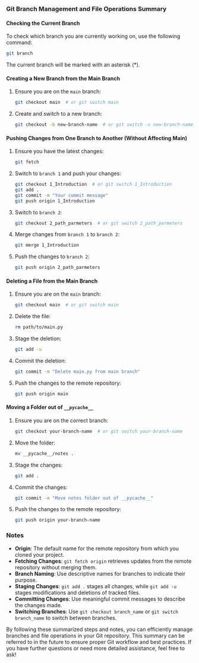 ### Git Branch Management and File Operations Summary

#### Checking the Current Branch

To check which branch you are currently working on, use the following command:
```bash
git branch
```
The current branch will be marked with an asterisk (*).

#### Creating a New Branch from the Main Branch

1. Ensure you are on the `main` branch:
   ```bash
   git checkout main  # or git switch main
   ```

2. Create and switch to a new branch:
   ```bash
   git checkout -b new-branch-name  # or git switch -c new-branch-name
   ```

#### Pushing Changes from One Branch to Another (Without Affecting Main)

1. Ensure you have the latest changes:
   ```bash
   git fetch
   ```

2. Switch to `branch 1` and push your changes:
   ```bash
   git checkout 1_Introduction  # or git switch 1_Introduction
   git add .
   git commit -m "Your commit message"
   git push origin 1_Introduction
   ```

3. Switch to `branch 2`:
   ```bash
   git checkout 2_path_parmeters  # or git switch 2_path_parmeters
   ```

4. Merge changes from `branch 1` to `branch 2`:
   ```bash
   git merge 1_Introduction
   ```

5. Push the changes to `branch 2`:
   ```bash
   git push origin 2_path_parmeters
   ```

#### Deleting a File from the Main Branch

1. Ensure you are on the `main` branch:
   ```bash
   git checkout main  # or git switch main
   ```

2. Delete the file:
   ```bash
   rm path/to/main.py
   ```

3. Stage the deletion:
   ```bash
   git add -u
   ```

4. Commit the deletion:
   ```bash
   git commit -m "Delete main.py from main branch"
   ```

5. Push the changes to the remote repository:
   ```bash
   git push origin main
   ```

#### Moving a Folder out of `__pycache__`

1. Ensure you are on the correct branch:
   ```bash
   git checkout your-branch-name  # or git switch your-branch-name
   ```

2. Move the folder:
   ```bash
   mv __pycache__/notes .
   ```

3. Stage the changes:
   ```bash
   git add .
   ```

4. Commit the changes:
   ```bash
   git commit -m "Move notes folder out of __pycache__"
   ```

5. Push the changes to the remote repository:
   ```bash
   git push origin your-branch-name
   ```

### Notes

- **Origin**: The default name for the remote repository from which you cloned your project.
- **Fetching Changes**: `git fetch origin` retrieves updates from the remote repository without merging them.
- **Branch Naming**: Use descriptive names for branches to indicate their purpose.
- **Staging Changes**: `git add .` stages all changes, while `git add -u` stages modifications and deletions of tracked files.
- **Committing Changes**: Use meaningful commit messages to describe the changes made.
- **Switching Branches**: Use `git checkout branch_name` or `git switch branch_name` to switch between branches.

By following these summarized steps and notes, you can efficiently manage branches and file operations in your Git repository. This summary can be referred to in the future to ensure proper Git workflow and best practices. If you have further questions or need more detailed assistance, feel free to ask!